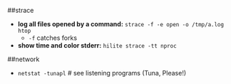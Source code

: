 ##strace
- **log all files opened by a command:** `strace -f -e open -o /tmp/a.log htop`
    - `-f` catches forks
- **show time and color stderr:** `hilite strace -tt nproc`

##network
- `netstat -tunapl` # see listening programs (Tuna, Please!)

